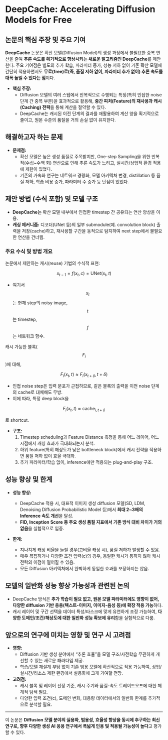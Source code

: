 # DeepCache: Accelerating Diffusion Models for Free

## 논문의 핵심 주장 및 주요 기여

**DeepCache** 논문은 확산 모델(Diffusion Model)의 생성 과정에서 불필요한 중복 연산을 줄여 **추론 속도를 획기적으로 향상시키는 새로운 알고리즘인 DeepCache**를 제안한다. 주요 기여점은 별도의 추가 학습, 파라미터 증가, 성능 저하 없이 기존 확산 모델에 간단히 적용하면서도 **무료(free)로(즉, 품질 저하 없이, 파라미터 추가 없이) 추론 속도를 대폭 높일 수 있다는 점**이다.  

- **핵심 주장:**  
  - Diffusion 모델의 여러 스텝에서 반복적으로 수행되는 특징(특히 인접한 noise 단계 간 중복 부분)을 효과적으로 활용해, **중간 피처(Feature)의 재사용과 캐시(Caching) 전략**을 통해 계산을 절약할 수 있다.
  - DeepCache는 캐시된 이전 단계의 결과를 재활용하여 계산 양을 획기적으로 줄이고, 원본 수준의 품질을 거의 손실 없이 유지한다.

## 해결하고자 하는 문제

- **문제점:**  
  - 확산 모델은 높은 생성 품질로 주목받지만, One-step Sampling을 위한 반복적(수십~수백 회) 연산으로 인해 추론 속도가 느리고, 실시간/상업적 환경 적용에 제한이 있었다.
  - 기존의 가속화 연구는 네트워크 경량화, 모델 아키텍처 변경, distillation 등 품질 저하, 학습 비용 증가, 파라미터 수 증가 등 단점이 있었다.

## 제안 방법 (수식 포함) 및 모델 구조

- **DeepCache는** 확산 모델 내부에서 인접한 timestep 간 공유되는 연산 양상을 이용.
- **캐싱 메커니즘:** 디코더(UNet 등)의 일부 submodule(예. convolution block) 출력을 저장(cache)하고, 재사용할 구간을 동적으로 탐지하여 next step에서 불필요한 연산을 건너뜀.

### 주요 수식 및 방법 개요

논문에서 제안하는 캐시(reuse) 기법의 수식적 표현:

$$
x_{t-1} = f(x_t, c) = \text{UNet}(x_t, t)  
$$

- 여기서 $$x_t $$는 현재 step의 noisy image, $$t $$는 timestep, $$f $$는 네트워크 함수.

캐시 가능한 블록($$F_i $$)에 대해,

$$
F_i(x_t, t) \approx F_i(x_{t+\delta}, t+\delta)
$$

- 인접 noise step은 입력 분포가 근접하므로, 같은 블록의 출력을 이전 noise 단계의 cache로 대체해도 무방.
- 이에 따라, 특정 deep block을

$$
  F_i(x_t, t) \approx \text{cache}_{i, t+\delta}
  $$
  
  로 shortcut.

- **구조:**  
  1. Timestep scheduling과 Feature Distance 측정을 통해 어느 레이어, 어느 시점에서 캐싱 효과가 극대화되는지 분석.
  2. 하위 feature(특히 해상도가 낮은 bottleneck block)에서 캐시 전략을 적용하면 품질 저하 없이 효율 극대화.
  3. 추가 파라미터/학습 없이, inference에만 적용되는 plug-and-play 구조.

## 성능 향상 및 한계

- **성능 향상:**
  - DeepCache 적용 시, 대표적 이미지 생성 diffusion 모델(SD, LDM, Denoising Diffusion Probabilistic Model 등)에서 **최대 2~3배의 Inference 속도 개선**을 달성.
  - **FID, Inception Score 등 주요 생성 품질 지표에서 기존 방식 대비 차이가 거의 없음**을 실험적으로 입증.

- **한계:**
  - 지나치게 캐싱 비율을 늘릴 경우(고비율 캐싱 시), 품질 저하가 발생할 수 있음.
  - 매우 복잡하거나 다양한 조건 입력(c)의 경우, 동일한 캐시가 통하지 않아 캐시 전략의 이점이 떨어질 수 있음.
  - 모든 Diffusion 아키텍처에서 완벽하게 동일한 효과를 보장하지는 않음.

## 모델의 일반화 성능 향상 가능성과 관련된 논의

- DeepCache 방식은 **추가 학습이 필요 없고, 원본 모델 파라미터에도 영향이 없어, 다양한 diffusion 기반 응용(텍스트-이미지, 이미지-음성 등)에 확장 적용 가능**하다.
- 캐시 레이어 및 구간 선택을 데이터 특성/타스크에 맞게 유연하게 조정 가능하여, **다양한 도메인/조건/해상도에 대한 일반화 성능 확보에 유리**함을 실험적으로 다룸.

## 앞으로의 연구에 미치는 영향 및 연구 시 고려점

- **영향:**
  - Diffusion 기반 생성 분야에서 “추론 효율”을 모델 구조/사전학습 무관하게 개선할 수 있는 새로운 패러다임 제공.
  - 학습/모델 재설계 부담 없이 기존 범용 모델에 확산적으로 적용 가능하여, 상업/실시간/리소스 제한 환경에서 실용화에 크게 기여할 전망.
- **고려점:**
  - 캐시 블록 및 레이어 선정 기준, 캐시 주기와 품질-속도 트레이드오프에 대한 체계적 탐색 필요.
  - 다양한 입력 조건(c), 도메인 변화, 대용량 데이터에서의 일반화 한계를 추가적으로 분석할 필요.

***

이 논문은 **Diffusion 모델 분야의 실용화, 범용성, 효율성 향상을 동시에 추구하는 최신 연구로, 향후 다양한 생성 AI 응용 연구에서 폭넓게 인용 및 적용될 가능성이 높다**고 평가할 수 있다.
